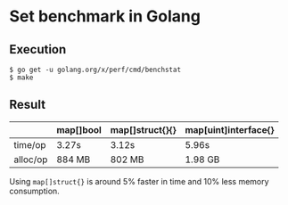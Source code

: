 Set benchmark in Golang
=======================

## Execution

```
$ go get -u golang.org/x/perf/cmd/benchstat
$ make
```

## Result

|          | map[]bool | map[]struct{}{} | map[uint]interface{} |
| -------- | ------------- | ------------------- | -------------------- |
| time/op  | 3.27s | 3.12s | 5.96s |
| alloc/op | 884 MB | 802 MB | 1.98 GB |

Using `map[]struct{}` is around 5% faster in time and 10% less memory consumption.
